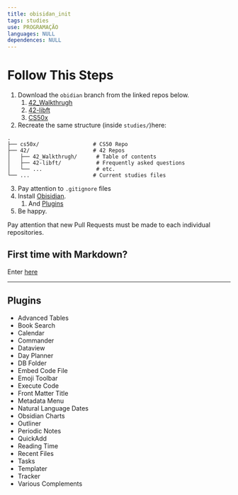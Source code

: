 ```yaml
---
title: obisidan_init
tags: studies
use: PROGRAMAÇÃO
languages: NULL
dependences: NULL
---
```


# Follow This Steps

1. Download the `obidian` branch from the linked repos below.
	1. [42_Walkthrugh](https://github.com/the-8-bits/42_Walkthrugh)
	2. [42-libft](https://github.com/the-8-bits/42-libft)
	3. [CS50x](https://github.com/see7e/cs50x/tree/obsidian)
2.  Recreate the same structure (inside `studies/`)here:
```
.
├── cs50x/                 # CS50 Repo
├── 42/                    # 42 Repos
│   ├── 42_Walkthrugh/      # Table of contents
│   ├── 42-libft/           # Frequently asked questions
│   └── ...                 # etc.
└── ...                    # Current studies files
```
3. Pay attention to `.gitignore` files
4. Install [Obisidian](https://help.obsidian.md/Getting+started/Download+and+install+Obsidian).
	1. And [Plugins](#plugins)
5. Be happy.

Pay attention that new Pull Requests must be made to each individual repositories.

## First time with Markdown?

Enter [here](./src/first-time.md)

---

## Plugins

- Advanced Tables
- Book Search
- Calendar
- Commander
- Dataview
- Day Planner
- DB Folder
- Embed Code File
- Emoji Toolbar
- Execute Code
- Front Matter Title
- Metadata Menu
- Natural Language Dates
- Obsidian Charts
- Outliner
- Periodic Notes
- QuickAdd
- Reading Time
- Recent Files
- Tasks
- Templater
- Tracker
- Various Complements